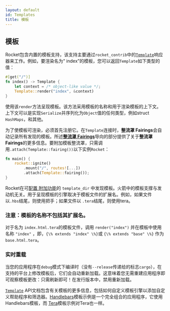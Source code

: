 ```yaml
---
layout: default
id: Templates
title: 模板
---
```


## 模板

Rocket包含内置的模板支持，该支持主要通过`rocket_contrib`中的[`Template`](https://api.rocket.rs/v0.4/rocket_contrib/templates/struct.Template.html)响应器来工作。例如，要渲染名为“ index”的模板，您可以返回`Template`如下类型的值：

```rust
#[get("/")]
fn index() -> Template {
    let context = /* object-like value */;
    Template::render("index", &context)
}
```

使用该`render`方法呈现模板。该方法采用模板的名称和用于渲染模板的上下文。上下文可以是实现`Serialize`并序列化为`Object`值的任何类型，例如struct `HashMaps`，和其他。

为了使模板可渲染，必须首先注册它。在`Template`连接时，**整流罩 Fairings**会自动记录所有发现的模板。所述[**整流罩 Fairings**](/rocketdoc/Fairings/Overview.html)导向的部分提供了关于**整流罩 Fairings**的更多信息。要附加模板整流罩，只需调用`.attach(Template::fairing())`以下实例`Rocket`：

```rust
fn main() {
    rocket::ignite()
        .mount("/", routes![...])
        .attach(Template::fairing());
}
```

Rocket在可[配置 附加功能](http://zzj5150.imwork.net/rocketdoc/Configuration/Extras.html)的 `template_dir` 中发现模板。火箭中的模板支撑与发动机无关。用于呈现模板的引擎取决于模板文件的扩展名。例如，如果文件以`.hbs`结尾，则使用把手；如果文件以 `.tera`结尾，则使用tera。

### 注意：模板的名称不包括其扩展名。

对于名为 `index.html.tera`的模板文件，调用 `render("index")` 并在模板中使用名称 `"index"` ，即，`{\% extends "index" \%}`或 `{\% extends "base" \%}` 作为`base.html.tera`。

### 实时重载

当您的应用程序在`debug`模式下编译时（没有`--release`传递给的标志`cargo`），在支持的平台上修改模板后，它们会自动重新加载。这意味着您无需重建应用程序即可观察模板更改：只需刷新即可！在发行版本中，禁用重新加载。

 [`Template`](https://api.rocket.rs/v0.4/rocket_contrib/templates/struct.Template.html) API文档包含有关模板的更多信息，包括如何自定义模板引擎以添加自定义帮助程序和筛选器。[Handlebars](https://github.com/SergioBenitez/Rocket/tree/v0.4/examples/handlebars_templates)模板示例是一个完全组合的应用程序，它使用Handlebars模板，而 [Tera](https://github.com/SergioBenitez/Rocket/tree/v0.4/examples/tera_templates)模板示例对Tera也一样。

